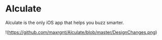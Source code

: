# Alculate
Alculate is the only iOS app that helps you buzz smarter.

!(https://github.com/maxrgnt/Alculate/blob/master/DesignChanges.png)
